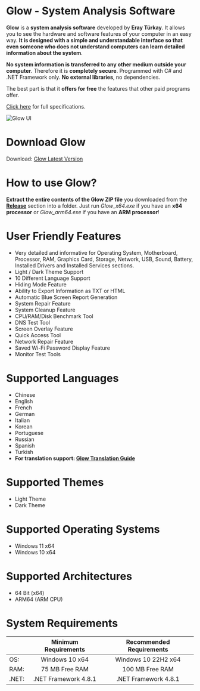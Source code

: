 # Glow - System Analysis Software

**Glow** is a **system analysis software** developed by **Eray Türkay**. It allows you to see the hardware and software features of your computer in an easy way. **It is designed with a simple and understandable interface so that even someone who does not understand computers can learn detailed information about the system**. 

**No system information is transferred to any other medium outside your computer**. Therefore it is **completely secure**. Programmed with C# and .NET Framework only. **No external libraries**, no dependencies. 

The best part is that it **offers for free** the features that other paid programs offer.

[Click here](https://www.turkaysoftware.com/glow) for full specifications.

![Glow UI](https://github.com/user-attachments/assets/25e3b98e-1fba-4337-88ed-d58c06911c44)

# Download Glow

Download: [Glow Latest Version](https://github.com/turkaysoftware/glow/releases/latest)

# How to use Glow?

**Extract the entire contents of the Glow ZIP file** you downloaded from the **[Release](https://github.com/turkaysoftware/glow/releases/latest)** section into a folder. Just run *Glow_x64.exe* if you have an **x64 processor** or *Glow_arm64.exe* if you have an **ARM processor**!

# User Friendly Features

- Very detailed and informative for Operating System, Motherboard, Processor, RAM, Graphics Card, Storage, Network, USB, Sound, Battery, Installed Drivers and Installed Services sections.
- Light / Dark Theme Support
- 10 Different Language Support
- Hiding Mode Feature
- Ability to Export Information as TXT or HTML
- Automatic Blue Screen Report Generation
- System Repair Feature
- System Cleanup Feature
- CPU/RAM/Disk Benchmark Tool
- DNS Test Tool
- Screen Overlay Feature
- Quick Access Tool
- Network Repair Feature
- Saved Wi-Fi Password Display Feature
- Monitor Test Tools

# Supported Languages

- Chinese
- English
- French
- German
- Italian
- Korean
- Portuguese
- Russian
- Spanish
- Turkish
- **For translation support: [Glow Translation Guide](https://github.com/turkaysoftware/glow/discussions/20)**

# Supported Themes

- Light Theme
- Dark Theme

# Supported Operating Systems

- Windows 11 x64
- Windows 10 x64

# Supported Architectures

- 64 Bit (x64)
- ARM64 (ARM CPU)

# System Requirements

|  | Minimum Requirements | Recommended Requirements |
| -- | :--: | :--: |
| OS: | Windows 10 x64 | Windows 10 22H2 x64|
| RAM: | 75 MB Free RAM | 100 MB Free RAM |
| .NET: | .NET Framework 4.8.1 | .NET Framework 4.8.1 |
